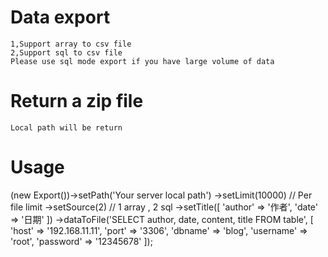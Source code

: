 # Data export
    1,Support array to csv file
    2,Support sql to csv file
    Please use sql mode export if you have large volume of data
    
# Return a zip file
    Local path will be return

# Usage
(new Export())->setPath('Your server local path')
        ->setLimit(10000) // Per file limit
        ->setSource(2) // 1 array , 2 sql
        ->setTitle([
            'author' => '作者',
            'date'   => '日期'
        ])
        ->dataToFile('SELECT author, date, content, title FROM table', [
            'host'     => '192.168.11.11',
            'port'     => '3306',
            'dbname'   => 'blog',
            'username' => 'root',
            'password' => '12345678'
        ]);